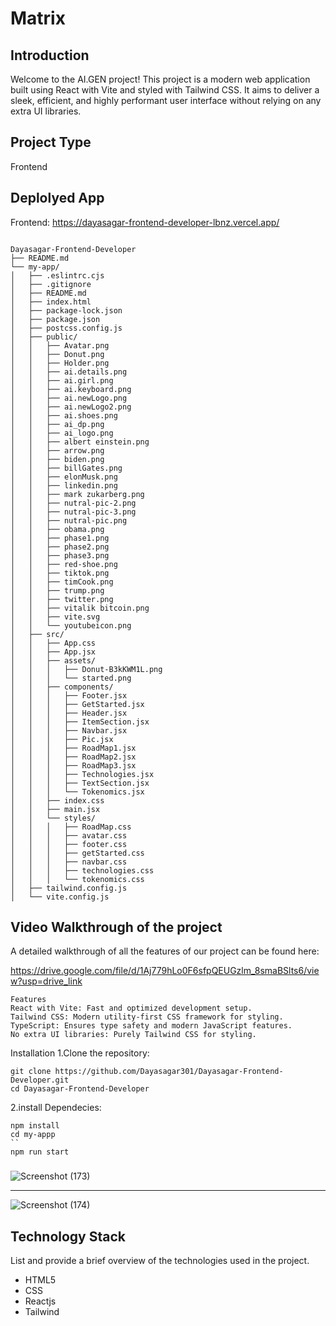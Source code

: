 # Matrix

## Introduction
Welcome to the AI.GEN project! This project is a modern web application built using React with Vite and styled with Tailwind CSS. It aims to deliver a sleek, efficient, and highly performant user interface without relying on any extra UI libraries.
## Project Type
Frontend 

## Deplolyed App
Frontend: https://dayasagar-frontend-developer-lbnz.vercel.app/
~~~

Dayasagar-Frontend-Developer
├── README.md
└── my-app/
│   ├── .eslintrc.cjs
│   ├── .gitignore
│   ├── README.md
│   ├── index.html
│   ├── package-lock.json
│   ├── package.json
│   ├── postcss.config.js
│   ├── public/
│   │   ├── Avatar.png
│   │   ├── Donut.png
│   │   ├── Holder.png
│   │   ├── ai.details.png
│   │   ├── ai.girl.png
│   │   ├── ai.keyboard.png
│   │   ├── ai.newLogo.png
│   │   ├── ai.newLogo2.png
│   │   ├── ai.shoes.png
│   │   ├── ai_dp.png
│   │   ├── ai_logo.png
│   │   ├── albert einstein.png
│   │   ├── arrow.png
│   │   ├── biden.png
│   │   ├── billGates.png
│   │   ├── elonMusk.png
│   │   ├── linkedin.png
│   │   ├── mark zukarberg.png
│   │   ├── nutral-pic-2.png
│   │   ├── nutral-pic-3.png
│   │   ├── nutral-pic.png
│   │   ├── obama.png
│   │   ├── phase1.png
│   │   ├── phase2.png
│   │   ├── phase3.png
│   │   ├── red-shoe.png
│   │   ├── tiktok.png
│   │   ├── timCook.png
│   │   ├── trump.png
│   │   ├── twitter.png
│   │   ├── vitalik bitcoin.png
│   │   ├── vite.svg
│   │   └── youtubeicon.png
│   ├── src/
│   │   ├── App.css
│   │   ├── App.jsx
│   │   ├── assets/
│   │   │   ├── Donut-B3kKWM1L.png
│   │   │   └── started.png
│   │   ├── components/
│   │   │   ├── Footer.jsx
│   │   │   ├── GetStarted.jsx
│   │   │   ├── Header.jsx
│   │   │   ├── ItemSection.jsx
│   │   │   ├── Navbar.jsx
│   │   │   ├── Pic.jsx
│   │   │   ├── RoadMap1.jsx
│   │   │   ├── RoadMap2.jsx
│   │   │   ├── RoadMap3.jsx
│   │   │   ├── Technologies.jsx
│   │   │   ├── TextSection.jsx
│   │   │   └── Tokenomics.jsx
│   │   ├── index.css
│   │   ├── main.jsx
│   │   └── styles/
│   │   │   ├── RoadMap.css
│   │   │   ├── avatar.css
│   │   │   ├── footer.css
│   │   │   ├── getStarted.css
│   │   │   ├── navbar.css
│   │   │   ├── technologies.css
│   │   │   └── tokenomics.css
│   ├── tailwind.config.js
│   └── vite.config.js
~~~

## Video Walkthrough of the project
A detailed walkthrough of all the features of our project can be found here:

https://drive.google.com/file/d/1Aj779hLo0F6sfpQEUGzlm_8smaBSlts6/view?usp=drive_link
```
Features
React with Vite: Fast and optimized development setup.
Tailwind CSS: Modern utility-first CSS framework for styling.
TypeScript: Ensures type safety and modern JavaScript features.
No extra UI libraries: Purely Tailwind CSS for styling.
```


Installation
1.Clone the repository:
```
git clone https://github.com/Dayasagar301/Dayasagar-Frontend-Developer.git
cd Dayasagar-Frontend-Developer
```
2.install Dependecies:
```
npm install
cd my-appp
``
npm run start
```
###
![Screenshot (173)](https://github.com/Dayasagar301/Dayasagar-Frontend-Developer/assets/132691000/1cde6ab3-c028-4f67-ae71-06f84593f3df)


<hr/>

![Screenshot (174)](https://github.com/Dayasagar301/Dayasagar-Frontend-Developer/assets/132691000/b1f9a78d-6b72-4b20-b4e1-cd6fb212dbe9)





## Technology Stack
List and provide a brief overview of the technologies used in the project.

- HTML5
- CSS
- Reactjs
- Tailwind 
